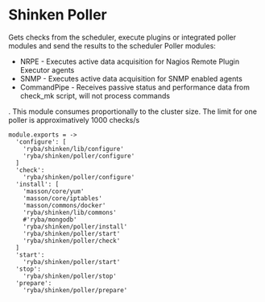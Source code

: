 
# Shinken Poller

Gets checks from the scheduler, execute plugins or integrated poller modules and
send the results to the scheduler
Poller modules:

*   NRPE - Executes active data acquisition for Nagios Remote Plugin Executor agents
*   SNMP - Executes active data acquisition for SNMP enabled agents
*   CommandPipe - Receives passive status and performance data from check_mk script,
will not process commands

.
This module consumes proportionally to the cluster size. The limit for one poller
is approximatively 1000 checks/s

    module.exports = ->
      'configure': [
        'ryba/shinken/lib/configure'
        'ryba/shinken/poller/configure'
      ]
      'check':
        'ryba/shinken/poller/configure'
      'install': [
        'masson/core/yum'
        'masson/core/iptables'
        'masson/commons/docker'
        'ryba/shinken/lib/commons'
        #'ryba/mongodb'
        'ryba/shinken/poller/install'
        'ryba/shinken/poller/start'
        'ryba/shinken/poller/check'
      ]
      'start':
        'ryba/shinken/poller/start'
      'stop':
        'ryba/shinken/poller/stop'
      'prepare':
        'ryba/shinken/poller/prepare'
